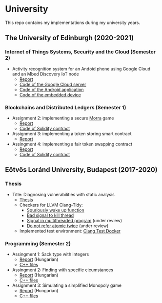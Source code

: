 # University

This repo contains my implementations during my university years.

## The University of Edinburgh (2020-2021)

### Internet of Things Systems, Security and the Cloud (Semester 2)

- Activity recognition system for an Andoid phone using Google Cloud and an Mbed Discovery IoT node
    - [Report](./UoE/IoTSSC/report.pdf)
    - [Code of the Google Cloud server](./UoE/IoTSSC/cloud)
    - [Code of the Android application](./UoE/IoTSSC/mobile-app)
    - [Code of the embedded device](./UoE/IoTSSC/firmware)

### Blockchains and Distributed Ledgers (Semester 1)

- Assignment 2: implementing a secure [Morra](https://en.wikipedia.org/wiki/Morra_%28game%29) game
    - [Report](./UoE/BDL/BDL_Assign2.pdf)
    - [Code of Solidity contract](./UoE/BDL/morra.sol)
- Assignment 3: implementing a token storing smart contract
    - [Report](./UoE/BDL/BDL_Assign3.pdf)
- Assingment 4: implementing a fair token swapping contract
    - [Report](./UoE/BDL/BDL_Assign4.pdf)
    - [Code of Solidity contract](./UoE/BDL/FairSwap.sol)

## Eötvös Loránd University, Budapest (2017-2020)

### Thesis

- Title: Diagnosing vulnerabilities with static analysis
    - [Thesis](./ELTE/Thesis/Thesis.pdf)
    - Checkers for LLVM Clang-Tidy:
        - [Spuriously wake up function](https://github.com/llvm/llvm-project/commit/0f4c70dd3ec6d7ee831f868e3e483273daec18f0)
        - [Bad signal to kill thread](https://github.com/llvm/llvm-project/commit/8d288a0668a574863d52784084ff565c89f7366e)
        - [Signal in multithreaded program](https://reviews.llvm.org/D75229) (under review)
        - [Do not refer atomic twice](https://reviews.llvm.org/D77493) (under review)
    - Implemented test environment: [Clang Test Docker](https://github.com/abelkocsis/clang-test-docker)

### Programming (Semester 2)

- Assingment 1: Sack type with integers
    - [Report](./ELTE/Programming/Bead1/Bead1Prog.pdf) (Hungarian)
    - [C++ files](./ELTE/Programming/Bead1/)
- Assingment 2: Finding with specific cicumstances
    - [Report](./ELTE/Programming/Bead2/Bead2Prog.pdf) (Hungarian)
    - [C++ files](./ELTE/Programming/Bead2/)
- Assignment 3: Simulating a simplified Monopoly game
    - [Report](./ELTE/Programming/Bead3/Bead3Prog.pdf) (Hungarian)
    - [C++ files](./ELTE/Programming/Bead3/)
